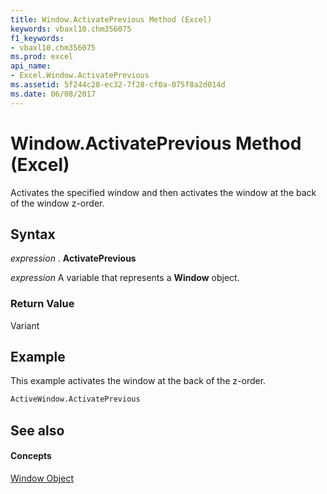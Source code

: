 ```yaml
---
title: Window.ActivatePrevious Method (Excel)
keywords: vbaxl10.chm356075
f1_keywords:
- vbaxl10.chm356075
ms.prod: excel
api_name:
- Excel.Window.ActivatePrevious
ms.assetid: 5f244c28-ec32-7f28-cf0a-075f8a2d014d
ms.date: 06/08/2017
---
```



# Window.ActivatePrevious Method (Excel)

Activates the specified window and then activates the window at the back of the window z-order.


## Syntax

 _expression_ . **ActivatePrevious**

 _expression_ A variable that represents a **Window** object.


### Return Value

Variant


## Example

This example activates the window at the back of the z-order.


```vb
ActiveWindow.ActivatePrevious
```


## See also


#### Concepts


[Window Object](Excel.Window.md)

